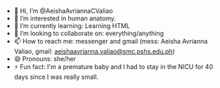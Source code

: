 - 👋 Hi, I’m @AeishaAvriannaCValiao
- 👀 I’m interested in human anatomy.
- 🌱 I’m currently learning: Learning HTML
- 💞️ I’m looking to collaborate on: everything/anything
- 📫 How to reach me: messenger and gmail (mess: Aeisha Avrianna Valiao, gmail: aeishaavrianna.valiao@smc.pshs.edu.ph)
- 😄 Pronouns: she/her
- ⚡ Fun fact: I'm a premature baby and I had to stay in the NICU for 40 days since I was really small.

<!---
AeishaAvriannaCValiao/AeishaAvriannaCValiao is a ✨ special ✨ repository because its `README.md` (this file) appears on your GitHub profile.
You can click the Preview link to take a look at your changes.
--->
